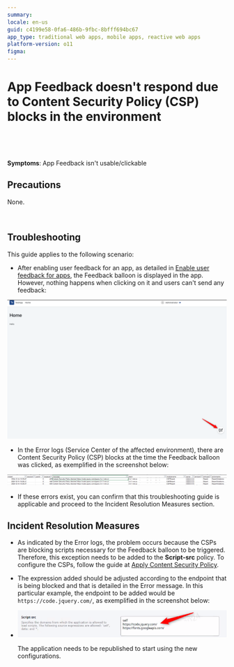 ```yaml
---
summary: 
locale: en-us
guid: c4199e58-0fa6-486b-9fbc-8bfff694bc67
app_type: traditional web apps, mobile apps, reactive web apps
platform-version: o11
figma:
---
```


<h1>App Feedback doesn't respond due to Content Security Policy (CSP) blocks in the environment</h1>

<p><br/></p><p><br/></p><p><strong>Symptoms</strong>: App Feedback isn't usable/clickable</p>

<h2>Precautions</h2>

<p>None.</p><p><br/></p>

<h2>Troubleshooting</h2>

<p>This guide applies to the following scenario:</p>

<ul><li> 

After enabling user feedback for an app, as detailed in [Enable user feedback for apps](https://success.outsystems.com/documentation/11/monitoring_and_troubleshooting_apps/gather_user_feedback/enable_user_feedback_for_apps/), the Feedback balloon is displayed in the app. However, nothing happens when clicking on it and users can't send any feedback:

</li></ul>

<p>

![Screenshot showing the Feedback balloon in the bottom right corner of the application interface.](images/im-image-ck-202512H0dZTM1DxV4kEbHK9SKmPJQHK74KSTAU6M9HjzxdMB.png "Feedback Balloon in Application")

</p>

<ul><li>

In the Error logs (Service Center of the affected environment), there are Content Security Policy (CSP) blocks at the time the Feedback balloon was clicked, as exemplified in the screenshot below:

</li></ul>

<p>

![Screenshot of error logs in Service Center showing Content Security Policy blocks.](images/im-image-ck-2025126HEao5WE0AexrNpv0h6xm9mHmY5iAZq0omo91FhrRe.png "Error Logs Showing CSP Blocks")

</p>

<ul><li>

If these errors exist, you can confirm that this troubleshooting guide is applicable and proceed to the Incident Resolution Measures section.

</li></ul>

<h2>Incident Resolution Measures</h2>

<ul><li>

As indicated by the Error logs, the problem occurs because the CSPs are blocking scripts necessary for the Feedback balloon to be triggered. Therefore, this exception needs to be added to the <strong>Script-src</strong> policy. To configure the CSPs, follow the guide at [Apply Content Security Policy](https://success.outsystems.com/documentation/11/security/apply_content_security_policy/).

</li>

<li>

The expression added should be adjusted according to the endpoint that is being blocked and that is detailed in the Error message. In this particular example, the endpoint to be added would be `https://code.jquery.com/`, as exemplified in the screenshot below:

</li>

<li>
    
![Screenshot showing the Script-src policy configuration with the endpoint https://code.jquery.com/ added.](images/im-image-ck-202512y7AfX3UvnUCFOvGex8UFS91UxMPd7sSTMyCEUFfVCb.png "Script-src Policy Configuration")

The application needs to be republished to start using the new configurations.

</li></ul>
